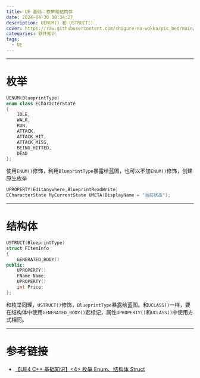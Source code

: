 ```yaml
---
title: UE 基础：枚举和结构体
date: 2024-04-30 18:34:27
description: UENUM() 和 USTRUCT()
cover: https://raw.githubusercontent.com/shigure-no-wokka/pic_bed/main/imgs/family_engine.jpg
categories: 软件知识
tags:
  - UE
---
```


---
# 枚举

```cpp
UENUM(BlueprintType)
enum class ECharacterState
{
    IDLE,
    WALK,
    RUN,
    ATTACK,
    ATTACK_HIT,
    ATTACK_MISS,
    BEING_HITTED,
    DEAD
};
```

使用`ENUM()`修饰，利用`BlueprintType`暴露给蓝图，也可以不加`ENUM()`修饰，创建原生枚举

```cpp
UPROPERTY(EditAnywhere,BlueprintReadWrite)
ECharacterState MyCurrentState UMETA(DisplayName = "当前状态");
```


---
# 结构体

```cpp
USTRUCT(BlueprintType)
struct FItemInfo
{
    GENERATED_BODY()
public:
    UPROPERTY()
    FName Name;
    UPROPERTY()
    int Price;
};
```

和枚举同理，`USTRUCT()`修饰，`BlueprintType`暴露给蓝图。和`UCLASS()`一样，要在结构体中使用`GENERATED_BODY()`宏标记，属性`UPROPERTY()`和`UCLASS()`中使用方式相同。





---
# 参考链接
- [【UE4 C++ 基础知识】<4> 枚举 Enum、结构体 Struct](https://www.cnblogs.com/shiroe/p/14691171.html)

